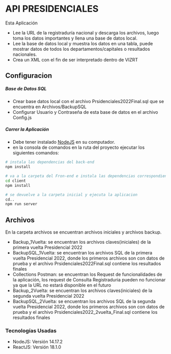 # API PRESIDENCIALES

Esta Aplicación

 - Lee la URL de la registraduría nacional y descarga los archivos, luego toma los datos importantes y llena una base de datos local.
 - Lee la base de datos local y muestra los datos en una tabla, puede mostrar datos de todos los departamentos/capitales o resultados nacionales.
 - Crea un XML con el fin de ser interpretado dentro de VIZRT

## Configuracion

##### Base de Datos SQL

 - Crear base datos local con el archivo Prsidenciales2022Final.sql que se encuentra en Archivos/BackupSQL
 - Configurar Usuario y Contraseña de esta base de datos en el archivo Config.js

##### Correr la Aplicación

 - Debe tener instalado [NodeJS](https://nodejs.org/es/download/) en su computador.
 - en la consola de comandos en la ruta del proyecto ejecutar los siguientes comandos:
 
```bash
# instala las dependencias del back-end
npm install

# va a la carpeta del Fron-end e instala las dependencias correspondientes
cd client
npm install

# se devuelve a la carpeta inicial y ejecuta la aplicacion
cd..
npm run server

```

## Archivos

En la carpeta archivos se encuentran archivos iniciales y archivos backup.
 - Backup_1Vuelta: se encuentran los archivos claves(iniciales) de la primera vuelta Presidencial 2022
 - BackupSQL_1Vuelta: se encuentran los archivos SQL de la primera vuelta Presidencial 2022, donde los primeros archivos son con datos de prueba y el archivo Prsidenciales2022Final.sql contiene los resultados finales
 - Collections Postman: se encuentran los Request de funcionalidades de la aplicación, los request de Consulta Registraduria pueden no funcionar ya que la URL no estará disponible en el futuro
 - Backup_2Vuelta: se encuentran los archivos claves(iniciales) de la segunda vuelta Presidencial 2022
 - BackupSQL_2Vuelta: se encuentran los archivos SQL de la segunda vuelta Presidencial 2022, donde los primeros archivos son con datos de prueba y el archivo Prsidenciales2022_2vuelta_Final.sql contiene los resultados finales


### Tecnologías Usadas

 - NodeJS: Versión 14.17.2
 - ReactJS: Versión 18.1.0
 
